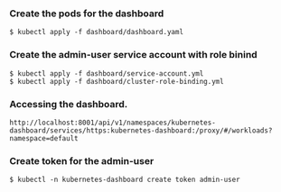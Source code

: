 
### Create the pods for the dashboard
```
$ kubectl apply -f dashboard/dashboard.yaml
```

### Create the admin-user service account with role binind
```
$ kubectl apply -f dashboard/service-account.yml
$ kubectl apply -f dashboard/cluster-role-binding.yml
```

### Accessing the dashboard.

`http://localhost:8001/api/v1/namespaces/kubernetes-dashboard/services/https:kubernetes-dashboard:/proxy/#/workloads?namespace=default`


### Create token for the admin-user
```
$ kubectl -n kubernetes-dashboard create token admin-user
```

